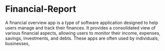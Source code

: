 # Financial-Report
A financial overview app is a type of software application designed to help users manage and track their finances. It provides a consolidated view of various financial aspects, allowing users to monitor their income, expenses, savings, investments, and debts. These apps are often used by individuals, businesses, 

